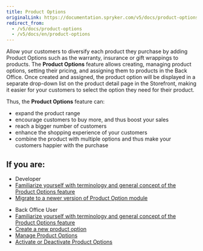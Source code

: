```yaml
---
title: Product Options
originalLink: https://documentation.spryker.com/v5/docs/product-options
redirect_from:
  - /v5/docs/product-options
  - /v5/docs/en/product-options
---
```


Allow your customers to diversify each product they purchase by adding Product Options such as the warranty, insurance or gift wrappings to products. The **Product Options** feature allows creating, managing product options, setting their pricing, and assigning them to products in the Back Office. Once created and assigned, the product option will be displayed in a separate drop-down list on the product detail page in the Storefront, making it easier for your customers to select the option they need for their product.

Thus, the **Product Options** feature can:

* expand the product range
* encourage customers to buy more, and thus boost your sales
* reach a bigger number of customers
* enhance the shopping experience of your customers
* combine the product with multiple options and thus make your customers happier with the purchase

## If you are:

<div class="mr-container">
    <div class="mr-list-container">
        <!-- col1 -->
        <div class="mr-col">
            <ul class="mr-list mr-list-green">
                <li class="mr-title">Developer</li>
                <li><a href="https://documentation.spryker.com/docs/en/product-options-overview" class="mr-link">Familiarize yourself with terminology and general concept of the Product Options feature</a></li>
                <li><a href="https://documentation.spryker.com/docs/en/mg-product-option" class="mr-link">Migrate to a newer version of Product Option module</a></li> 
            </ul>
        </div>
        <!-- col2 -->
        <div class="mr-col">
            <ul class="mr-list mr-list-blue">
                <li class="mr-title"> Back Office User</li>
               <li><a href="https://documentation.spryker.com/docs/en/product-options-overview" class="mr-link">Familiarize yourself with terminology and general concept of the Product Options feature</a></li>
                <li><a href="https://documentation.spryker.com/docs/en/creating-a-product-option" class="mr-link">Create a new product option</a></li>
                <li><a href="https://documentation.spryker.com/docs/en/managing-product-options" class="mr-link">Manage Product Options</a></li>
                <li><a href="https://documentation.spryker.com/docs/en/creating-a-product-option" class="mr-link">Activate or Deactivate Product Options</a></li>
            </ul>
        </div>
    </div>
</div>
